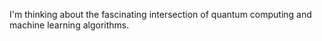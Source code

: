 I'm thinking about the fascinating intersection of quantum computing and machine learning algorithms.